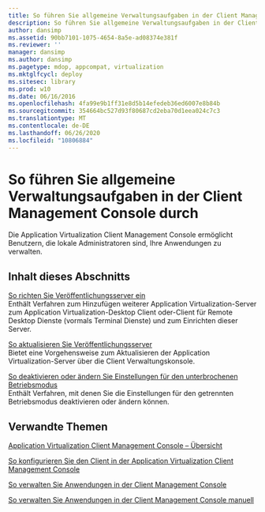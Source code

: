 ```yaml
---
title: So führen Sie allgemeine Verwaltungsaufgaben in der Client Management Console durch
description: So führen Sie allgemeine Verwaltungsaufgaben in der Client Management Console durch
author: dansimp
ms.assetid: 90bb7101-1075-4654-8a5e-ad08374e381f
ms.reviewer: ''
manager: dansimp
ms.author: dansimp
ms.pagetype: mdop, appcompat, virtualization
ms.mktglfcycl: deploy
ms.sitesec: library
ms.prod: w10
ms.date: 06/16/2016
ms.openlocfilehash: 4fa99e9b1ff31e8d5b14efedeb36ed6007e8b84b
ms.sourcegitcommit: 354664bc527d93f80687cd2eba70d1eea024c7c3
ms.translationtype: MT
ms.contentlocale: de-DE
ms.lasthandoff: 06/26/2020
ms.locfileid: "10806884"
---
```

# So führen Sie allgemeine Verwaltungsaufgaben in der Client Management Console durch


Die Application Virtualization Client Management Console ermöglicht Benutzern, die lokale Administratoren sind, Ihre Anwendungen zu verwalten.

## Inhalt dieses Abschnitts


<a href="" id="how-to-set-up-publishing-servers"></a>[So richten Sie Veröffentlichungsserver ein](how-to-set-up-publishing-servers.md)  
Enthält Verfahren zum Hinzufügen weiterer Application Virtualization-Server zum Application Virtualization-Desktop Client oder-Client für Remote Desktop Dienste (vormals Terminal Dienste) und zum Einrichten dieser Server.

<a href="" id="how-to-refresh-the-publishing-servers"></a>[So aktualisieren Sie Veröffentlichungsserver](how-to-refresh-the-publishing-servers.md)  
Bietet eine Vorgehensweise zum Aktualisieren der Application Virtualization-Server über die Client Verwaltungskonsole.

<a href="" id="how-to-disable-or-modify-disconnected-operation-mode-settings"></a>[So deaktivieren oder ändern Sie Einstellungen für den unterbrochenen Betriebsmodus](how-to-disable-or-modify-disconnected-operation-mode-settings.md)  
Enthält Verfahren, mit denen Sie die Einstellungen für den getrennten Betriebsmodus deaktivieren oder ändern können.

## Verwandte Themen


[Application Virtualization Client Management Console – Übersicht](application-virtualization-client-management-console-overview.md)

[So konfigurieren Sie den Client in der Application Virtualization Client Management Console](how-to-configure-the-client-in-the-application-virtualization-client-management-console.md)

[So verwalten Sie Anwendungen in der Client Management Console](how-to-manage-applications-in-the-client-management-console.md)

[So verwalten Sie Anwendungen in der Client Management Console manuell](how-to-manually-manage-applications-in-the-client-management-console.md)

 

 





